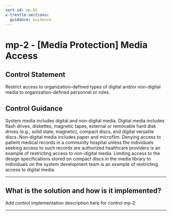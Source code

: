 ```yaml
---
sort-id: mp-02
x-trestle-sections:
  guidance: Guidance
---
```


# mp-2 - \[Media Protection\] Media Access

## Control Statement

Restrict access to organization-defined types of digital and/or non-digital media to organization-defined personnel or roles.

## Control Guidance

System media includes digital and non-digital media. Digital media includes flash drives, diskettes, magnetic tapes, external or removable hard disk drives (e.g., solid state, magnetic), compact discs, and digital versatile discs. Non-digital media includes paper and microfilm. Denying access to patient medical records in a community hospital unless the individuals seeking access to such records are authorized healthcare providers is an example of restricting access to non-digital media. Limiting access to the design specifications stored on compact discs in the media library to individuals on the system development team is an example of restricting access to digital media.

______________________________________________________________________

## What is the solution and how is it implemented?

Add control implementation description here for control mp-2

______________________________________________________________________
